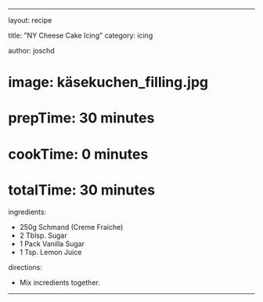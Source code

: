 ---

layout: recipe

title:  "NY Cheese Cake Icing"
category: icing 

author: joschd

# image: käsekuchen_filling.jpg

# prepTime: 30 minutes
# cookTime: 0 minutes
# totalTime: 30 minutes


ingredients:
 - 250g Schmand (Creme Fraiche)
 - 2 Tblsp. Sugar
 - 1 Pack Vanilla Sugar
 - 1 Tsp. Lemon Juice

directions:
- Mix incredients together.

---
